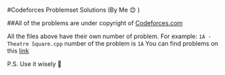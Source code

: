 #Codeforces Problemset Solutions (By Me :blush: )

##All of the problems are under copyright of [Codeforces.com](http://codeforces.com) 

All the files above have their own number of problem.
For example: `1A - Theatre Square.cpp` number of the problem is `1A` 
You can find problems on this [link](http://codeforces.com/problemset) 

P.S. Use it wisely :gem: